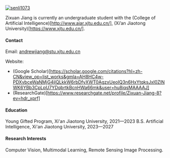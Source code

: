 

[![senli1073](https://img.shields.io/badge/AnXMuy-github-blue?logo=github)](https://github.com/AnXMuy)

Zixuan Jiang is currently an undergraduate student with the (College of Artificial Intelligence)[http://www.aiar.xjtu.edu.cn/], (Xi’an Jiaotong University)[https://www.xjtu.edu.cn/].
#### Contact

Email: andrewjiang@stu.xjtu.edu.cn

Website: 
- (Google Scholar)[https://scholar.google.com/citations?hl=zh-CN&view_op=list_works&gmla=AH8HC4w-PDXvbceWaNMjG4jlQLkkW6rbDfyXWT0AgzxUeoIQ3n6HxYtqksJxI0ZlNWK6YBb3CpLpU7YDqbrtkBcnHWa66mk&user=hu8iqsMAAAAJ]
- (ResearchGate)[https://www.researchgate.net/profile/Zixuan-Jiang-8?ev=hdr_xprf]

#### Education
Young Gifted Program, Xi'an Jiaotong University, 2021—2023
B.S. Artificial Intelligence, Xi'an Jiaotong University, 2023—2027

#### Research Interests
Computer Vision, Multimodal Learning, Remote Sensing Image Processing.

